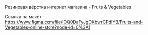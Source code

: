 Резиновая вёрстка интернет магазина - Fruits & Vegetables

Ссылка на макет - https://www.figma.com/file/IOQ0DaFyJgOKbvrrCPdIYB/Fruits-and-Vegetables-online-store?node-id=0%3A1

